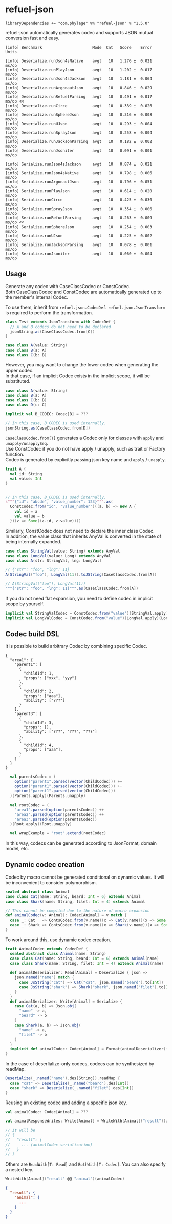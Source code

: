 # refuel-json

```
libraryDependencies += "com.phylage" %% "refuel-json" % "1.5.0"
```

refuel-json automatically generates codec and supports JSON mutual conversion fast and easy.

```
[info] Benchmark                      Mode  Cnt   Score    Error  Units

[info] Deserialize.runJson4sNative    avgt   10   1.276 ±  0.021  ms/op
[info] Deserialize.runPlayJson        avgt   10   1.202 ±  0.017  ms/op
[info] Deserialize.runJson4sJackson   avgt   10   1.181 ±  0.064  ms/op
[info] Deserialize.runArgonautJson    avgt   10   0.846 ±  0.029  ms/op
[info] Deserialize.runRefuelParsing   avgt   10   0.491 ±  0.017  ms/op <<
[info] Deserialize.runCirce           avgt   10   0.339 ±  0.026  ms/op
[info] Deserialize.runSphereJson      avgt   10   0.316 ±  0.008  ms/op
[info] Deserialize.runUJson           avgt   10   0.293 ±  0.004  ms/op
[info] Deserialize.runSprayJson       avgt   10   0.258 ±  0.004  ms/op
[info] Deserialize.runJacksonParsing  avgt   10   0.182 ±  0.002  ms/op
[info] Deserialize.runJsoniter        avgt   10   0.091 ±  0.001  ms/op

[info] Serialize.runJson4sJackson     avgt   10   0.874 ±  0.021  ms/op
[info] Serialize.runJson4sNative      avgt   10   0.798 ±  0.006  ms/op
[info] Serialize.runArgonautJson      avgt   10   0.796 ±  0.051  ms/op
[info] Serialize.runPlayJson          avgt   10   0.614 ±  0.020  ms/op
[info] Serialize.runCirce             avgt   10   0.425 ±  0.030  ms/op
[info] Serialize.runSprayJson         avgt   10   0.354 ±  0.006  ms/op
[info] Serialize.runRefuelParsing     avgt   10   0.263 ±  0.009  ms/op <<
[info] Serialize.runSphereJson        avgt   10   0.254 ±  0.003  ms/op
[info] Serialize.runUJson             avgt   10   0.225 ±  0.002  ms/op
[info] Serialize.runJacksonParsing    avgt   10   0.078 ±  0.001  ms/op
[info] Serialize.runJsoniter          avgt   10   0.060 ±  0.004  ms/op
```

## Usage

Generate any codec with CaseClassCodec or ConstCodec.<br/>
Both CaseClassCodec and ConstCodec are automatically generated up to the member's internal Codec.

To use them, inherit from `refuel.json.CodecDef`. `refuel.json.JsonTransform` is required to perform the transformation.

```scala
class Test extends JsonTransform with CodecDef {
  // A and B codecs do not need to be declared
  jsonString.as(CaseClassCodec.from[C])
}

case class A(value: String)
case class B(a: A)
case class C(b: B)
```

However, you may want to change the lower codec when generating the upper codec.<br/>
In that case, if an implicit Codec exists in the implicit scope, it will be substituted.

```scala
case class A(value: String)
case class B(a: A)
case class C(b: B)
case class D(c: C)

implicit val B_CODEC: Codec[B] = ???

// In this case, B_CODEC is used internally.
jsonString.as(CaseClassCodec.from[D])
```

`CaseClassCodec.from[T]` generates a Codec only for classes with `apply` and `unapply/unapplySeq`.<br/>
Use ConstCodec if you do not have apply / unapply, such as trait or Factory function.<br/>
Codec is generated by explicitly passing json key name and `apply` / `unapply`.

```scala
trait A {
  val id: String
  val value: Int
}


// In this case, B_CODEC is used internally.
s"""{"id": "abcde", "value_number": 123}""".as(
  ConstCodec.from("id", "value_number")((a, b) => new A {
    val id = a
    val value = b
  })(z => Some((z.id, z.value))))
```

Similarly, ConstCodec does not need to declare the inner class Codec.<br/>
In addition, the value class that inherits AnyVal is converted in the state of being internally expanded.

```scala
case class StringVal(value: String) extends AnyVal
case class LongVal(value: Long) extends AnyVal
case class A(str: StringVal, lng: LongVal)

// {"str": "foo", "lng": 11}
A(StringVal("foo"), LongVal(11)).toJString(CaseClassCodec.from[A])

// A(StringVal("foo"), LongVal(11))
"""{"str": "foo", "lng": 11}""".as(CaseClassCodec.from[A])
```

If you do not need flat expansion, you need to define codec in implicit scope by yourself.

```scala
implicit val StringValCodec = ConstCodec.from("value")(StringVal.apply)(StringVal.unapply)
implicit val LongValCodec = ConstCodec.from("value")(LongVal.apply)(LongVal.unapply)
```

## Codec build DSL

It is possible to build arbitrary Codec by combining specific Codec.

```
{
  "area1": {
    "parent1": [
      {
        "childId": 1,
        "props": ["xxx", "yyy"]
      },
      {
        "childId": 2,
        "props": ["aaa"],
        "ability": ["???"]
      }
    ],
    "parent3": [
      {
        "childId": 3,
        "props": [],
        "ability": ["???", "???", "???"]
      },
      {
        "childId": 4,
        "props": ["aaa"],
      }
    ]
  }
}
```

```scala
  val parentsCodec = (
    option("parent1".parsed(vector(ChildCodec))) ++
    option("parent1".parsed(vector(ChildCodec))) ++
    option("parent1".parsed(vector(ChildCodec)))
  )(Parents.apply)(Parents.unapply)

  val rootCodec = (
    "area1".parsed(option(parentsCodec)) ++
    "area2".parsed(option(parentsCodec)) ++
    "area3".parsed(option(parentsCodec))
  )(Root.apply)(Root.unapply)

  val wrapExample = "root".extend(rootCodec)
```

In this way, codecs can be generated according to JsonFormat, domain model, etc.

## Dynamic codec creation

Codec by macro cannot be generated conditional on dynamic values.
It will be inconvenient to consider polymorphism.

```scala 
sealed abstract class Animal
case class Cat(name: String, beard: Int = 6) extends Animal
case class Shark(name: String, filet: Int = 4) extends Animal

// This cannot be compiled due to the nature of macro expansion
def animalCodec(v: Animal): Codec[Animal] = v match {
  case _: Cat   => ContsCodec.from(v.name)(x => Cat(v.name))(x => Some(x))
  case _: Shark => ContsCodec.from(v.name)(x => Shark(v.name))(x => Some(x))
}
```

To work around this, use dynamic codec creation.

```scala
trait AnimalCodec extends CodecDef {
  sealed abstract class Animal(name: String)
  case class Cat(name: String, beard: Int = 6) extends Animal(name)
  case class Shark(name: String, filet: Int = 4) extends Animal(name)
  
  def animalDeserializer: Read[Animal] = Deserialize { json =>
    json.named("name") match {
      case JsString("cat") => Cat("cat", json.named("beard").to[Int])
      case JsString("shark") => Shark("shark", json.named("filet").to[Int])
    }
  }
  def animalSerializer: Write[Animal] = Serialize {
    case Cat(a, b) => Json.obj(
      "name" -> a,
      "beard" -> b
    )
    case Shark(a, b) => Json.obj(
      "name" -> a,
      "filet" -> b
    )
  }
  implicit def animalCodec: Codec[Animal] = Format(animalDeserializer)(animalSerializer)
} 
```

In the case of deserlialize-only codecs, codecs can be synthesized by readMap.

```scala
Deserialize(_.named("name").des[String]).readMap {
  case "cat" => Deserialize(_.named("beard").des[Int])
  case "shark" => Deserialize(_.named("filet").des[Int])
}
```


Reusing an existing codec and adding a specific json key.

```scala
val animalCodec: Codec[Animal] = ???

val animalResponseWrites: Write[Animal] = WriteWith[Animal]("result")(animalCodec)

// It will be
// {
//   "result": {
//     ... (animalCodec serialization)
//   }
// }
```

Others are `ReadWith[T: Read]` and `BothWith[T: Codec]`.
You can also specify a nested key.

```scala
WriteWith[Animal]("result" @@ "animal")(animalCodec)
```

```json
{
  "result": {
    "animal": {
      ...
    }
  }
}
```